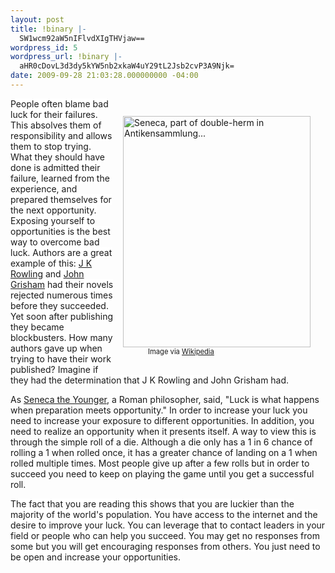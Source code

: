 ```yaml
---
layout: post
title: !binary |-
  SW1wcm92aW5nIFlvdXIgTHVjaw==
wordpress_id: 5
wordpress_url: !binary |-
  aHR0cDovL3d3dy5kYW5nb2xkaW4uY29tL2Jsb2cvP3A9Njk=
date: 2009-09-28 21:03:28.000000000 -04:00
---
```

<span style="background-color: #ffffff; ">
<div class="zemanta-img zemanta-action-dragged" style="float: right; width: 310px; margin: 1em;">
<div><dl class="wp-caption alignright" style="width: 310px;"><dt class="wp-caption-dt"><a href="http://commons.wikipedia.org/wiki/Image:Seneca-berlinantikensammlung-1.jpg"><img title="Seneca, part of double-herm in Antikensammlung..." src="http://upload.wikimedia.org/wikipedia/commons/thumb/9/9b/Seneca-berlinantikensammlung-1.jpg/300px-Seneca-berlinantikensammlung-1.jpg" alt="Seneca, part of double-herm in Antikensammlung..." width="300" height="370" /></a></dt><dd class="wp-caption-dd zemanta-img-attribution" style="font-size: 0.8em;">Image via <a href="http://commons.wikipedia.org/wiki/Image:Seneca-berlinantikensammlung-1.jpg">Wikipedia</a></dd></dl></div>
</div>
People often blame bad luck for their failures. This absolves them of responsibility and allows them to stop trying. What they should have done is admitted their failure, learned from the experience, and prepared themselves for the next opportunity. Exposing yourself to opportunities is the best way to overcome bad luck. Authors are a great example of this: <a class="zem_slink" title="J. K. Rowling" rel="homepage" href="http://www.jkrowling.com">J K Rowling</a> and <a class="zem_slink" title="John Grisham" rel="imdb" href="http://www.imdb.com/name/nm0001300/">John Grisham</a> had their novels rejected numerous times before they succeeded. Yet soon after publishing they became blockbusters. How many authors gave up when trying to have their work published? Imagine if they had the determination that J K Rowling and John Grisham had.</span>

As <a class="zem_slink" title="Seneca the Younger" rel="wikipedia" href="http://en.wikipedia.org/wiki/Seneca_the_Younger">Seneca the Younger</a>, a Roman philosopher, said, "Luck is what happens when preparation meets opportunity." In order to increase your luck you need to increase your exposure to different opportunities. In addition, you need to realize an opportunity when it presents itself. A way to view this is through the simple roll of a die. Although a die only has a 1 in 6 chance of rolling a 1 when rolled once, it has a greater chance of landing on a 1 when rolled multiple times. Most people give up after a few rolls but in order to succeed you need to keep on playing the game until you get a successful roll.

<span style="background-color: #ffffff; ">The fact that you are reading this shows that you are luckier than the majority of the world's population. You have access to the internet and the desire to improve your luck. You can leverage that to contact leaders in your field or people who can help you succeed. You may get no responses from some but you will get encouraging responses from others. You just need to be open and increase your opportunities.</span>

